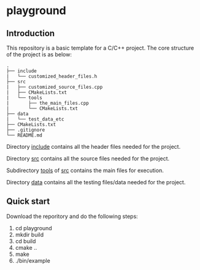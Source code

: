 # playground

## Introduction

This repository is a basic template for a C/C++ project. The core structure of the project is as below:

```
.
├── include
|   └── customized_header_files.h
├── src
|   ├── customized_source_files.cpp
|   ├── CMakeLists.txt
|   └── tools
|       ├── the_main_files.cpp
|       └── CMakeLists.txt
├── data
|   └── test_data_etc
├── CMakeLists.txt
├── .gitignore
└── README.md
```

Directory [include](./include) contains all the header files needed for the project.

Directory [src](./src) contains all the source files needed for the project.

Subdirectory [tools](./src/tools) of [src](./src) contains the main files for execution.

Directory [data](./data) contains all the testing files/data needed for the project.

## Quick start

Download the reporitory and do the following steps:

1. cd playground
2. mkdir build
3. cd build
4. cmake ..
5. make
6. ./bin/example
